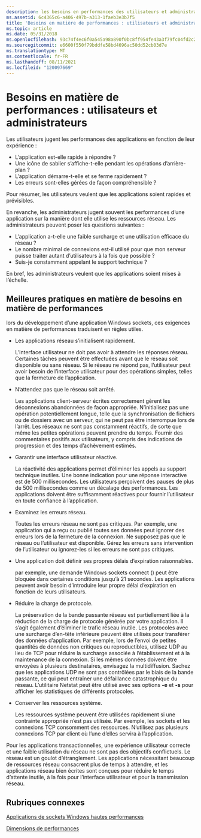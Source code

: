 ```yaml
---
description: les besoins en performances des utilisateurs et administrateurs avec les applications de sockets de Windows (Winsock).
ms.assetid: 6c4365c6-a406-497b-a313-1faeb3e3b7f5
title: 'Besoins en matière de performances : utilisateurs et administrateurs'
ms.topic: article
ms.date: 05/31/2018
ms.openlocfilehash: 93c74f4ec6f0a545a98a890f0bc8ff954fe43a3f79fc04fd2c2d92e68ea9f646
ms.sourcegitcommit: e6600f550f79bddfe58bd4696ac50dd52cb03d7e
ms.translationtype: MT
ms.contentlocale: fr-FR
ms.lasthandoff: 08/11/2021
ms.locfileid: "120097669"
---
```

# <a name="performance-needs-users-and-administrators"></a>Besoins en matière de performances : utilisateurs et administrateurs

Les utilisateurs jugent les performances des applications en fonction de leur expérience :

-   L’application est-elle rapide à répondre ?
-   Une icône de sablier s’affiche-t-elle pendant les opérations d’arrière-plan ?
-   L’application démarre-t-elle et se ferme rapidement ?
-   Les erreurs sont-elles gérées de façon compréhensible ?

Pour résumer, les utilisateurs veulent que les applications soient rapides et prévisibles.

En revanche, les administrateurs jugent souvent les performances d’une application sur la manière dont elle utilise les ressources réseau. Les administrateurs peuvent poser les questions suivantes :

-   L’application a-t-elle une faible surcharge et une utilisation efficace du réseau ?
-   Le nombre minimal de connexions est-il utilisé pour que mon serveur puisse traiter autant d’utilisateurs à la fois que possible ?
-   Suis-je constamment appelant le support technique ?

En bref, les administrateurs veulent que les applications soient mises à l’échelle.

## <a name="best-practices-for-performance-needs"></a>Meilleures pratiques en matière de besoins en matière de performances

lors du développement d’une application Windows sockets, ces exigences en matière de performances traduisent en règles utiles.

-   Les applications réseau s’initialisent rapidement.

    L’interface utilisateur ne doit pas avoir à attendre les réponses réseau. Certaines tâches peuvent être effectuées avant que le réseau soit disponible ou sans réseau. Si le réseau ne répond pas, l’utilisateur peut avoir besoin de l’interface utilisateur pour des opérations simples, telles que la fermeture de l’application.

-   N’attendez pas que le réseau soit arrêté.

    Les applications client-serveur écrites correctement gèrent les déconnexions abandonnées de façon appropriée. N’initialisez pas une opération potentiellement longue, telle que la synchronisation de fichiers ou de dossiers avec un serveur, qui ne peut pas être interrompue lors de l’arrêt. Les réseaux ne sont pas constamment réactifs, de sorte que même les petites opérations peuvent prendre du temps. Fournir des commentaires positifs aux utilisateurs, y compris des indications de progression et des temps d’achèvement estimés.

-   Garantir une interface utilisateur réactive.

    La réactivité des applications permet d’éliminer les appels au support technique inutiles. Une bonne indication pour une réponse interactive est de 500 millisecondes. Les utilisateurs perçoivent des pauses de plus de 500 millisecondes comme un décalage des performances. Les applications doivent être suffisamment réactives pour fournir l’utilisateur en toute confiance à l’application.

-   Examinez les erreurs réseau.

    Toutes les erreurs réseau ne sont pas critiques. Par exemple, une application qui a reçu ou publié toutes ses données peut ignorer des erreurs lors de la fermeture de la connexion. Ne supposez pas que le réseau ou l’utilisateur est disponible. Gérez les erreurs sans intervention de l’utilisateur ou ignorez-les si les erreurs ne sont pas critiques.

-   Une application doit définir ses propres délais d’expiration raisonnables.

    par exemple, une demande Windows sockets connect () peut être bloquée dans certaines conditions jusqu’à 21 secondes. Les applications peuvent avoir besoin d’introduire leur propre délai d’expiration en fonction de leurs utilisateurs.

-   Réduire la charge de protocole.

    La préservation de la bande passante réseau est partiellement liée à la réduction de la charge de protocole générée par votre application. Il s’agit également d’éliminer le trafic réseau inutile. Les protocoles avec une surcharge d’en-tête inférieure peuvent être utilisés pour transférer des données d’application. Par exemple, lors de l’envoi de petites quantités de données non critiques ou reproductibles, utilisez UDP au lieu de TCP pour réduire la surcharge associée à l’établissement et à la maintenance de la connexion. Si les mêmes données doivent être envoyées à plusieurs destinataires, envisagez la multidiffusion. Sachez que les applications UDP ne sont pas contrôlées par le biais de la bande passante, ce qui peut entraîner une défaillance catastrophique du réseau. L’utilitaire Netstat peut être utilisé avec ses options **-e** et **-s** pour afficher les statistiques de différents protocoles.

-   Conserver les ressources système.

    Les ressources système peuvent être utilisées rapidement si une contrainte appropriée n’est pas utilisée. Par exemple, les sockets et les connexions TCP consomment des ressources. N’utilisez pas plusieurs connexions TCP par client où l’une d’elles servira à l’application.

Pour les applications transactionnelles, une expérience utilisateur correcte et une faible utilisation du réseau ne sont pas des objectifs conflictuels. Le réseau est un goulot d’étranglement. Les applications nécessitant beaucoup de ressources réseau consacrent plus de temps à attendre, et les applications réseau bien écrites sont conçues pour réduire le temps d’attente inutile, à la fois pour l’interface utilisateur et pour la transmission réseau.

## <a name="related-topics"></a>Rubriques connexes

<dl> <dt>

[Applications de sockets Windows hautes performances](high-performance-windows-sockets-applications-2.md)
</dt> <dt>

[Dimensions de performances](performance-dimensions-2.md)
</dt> </dl>

 

 



